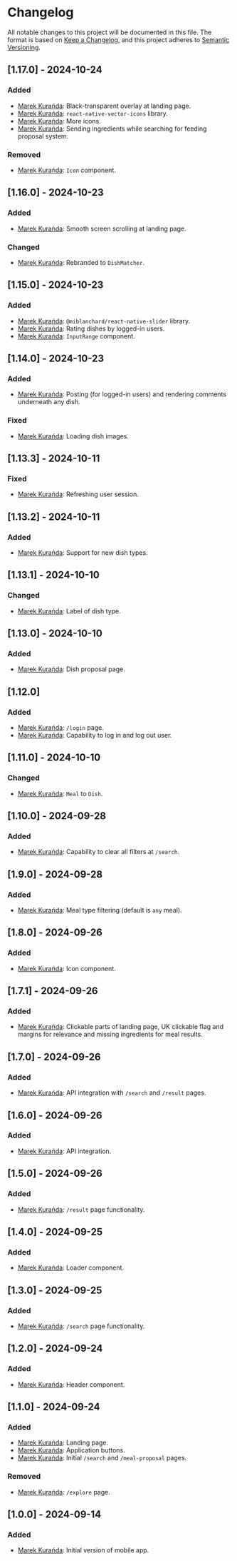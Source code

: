 # Changelog
All notable changes to this project will be documented in this file.
The format is based on [Keep a Changelog](https://keepachangelog.com/en/1.0.0/),
and this project adheres to [Semantic Versioning](https://semver.org/spec/v2.0.0.html).

## [1.17.0] - 2024-10-24
### Added
- [Marek Kurańda](https://github.com/mjkuranda): Black-transparent overlay at landing page.
- [Marek Kurańda](https://github.com/mjkuranda): `react-native-vector-icons` library.
- [Marek Kurańda](https://github.com/mjkuranda): More icons.
- [Marek Kurańda](https://github.com/mjkuranda): Sending ingredients while searching for feeding proposal system.

### Removed
- [Marek Kurańda](https://github.com/mjkuranda): `Icon` component.

## [1.16.0] - 2024-10-23
### Added
- [Marek Kurańda](https://github.com/mjkuranda): Smooth screen scrolling at landing page.

### Changed
- [Marek Kurańda](https://github.com/mjkuranda): Rebranded to `DishMatcher`.

## [1.15.0] - 2024-10-23
### Added
- [Marek Kurańda](https://github.com/mjkuranda): `@miblanchard/react-native-slider` library.
- [Marek Kurańda](https://github.com/mjkuranda): Rating dishes by logged-in users.
- [Marek Kurańda](https://github.com/mjkuranda): `InputRange` component.

## [1.14.0] - 2024-10-23
### Added
- [Marek Kurańda](https://github.com/mjkuranda): Posting (for logged-in users) and rendering comments underneath any dish.

### Fixed
- [Marek Kurańda](https://github.com/mjkuranda): Loading dish images.

## [1.13.3] - 2024-10-11
### Fixed
- [Marek Kurańda](https://github.com/mjkuranda): Refreshing user session.

## [1.13.2] - 2024-10-11
### Added
- [Marek Kurańda](https://github.com/mjkuranda): Support for new dish types.

## [1.13.1] - 2024-10-10
### Changed
- [Marek Kurańda](https://github.com/mjkuranda): Label of dish type.

## [1.13.0] - 2024-10-10
### Added
- [Marek Kurańda](https://github.com/mjkuranda): Dish proposal page.

## [1.12.0]
### Added
- [Marek Kurańda](https://github.com/mjkuranda): `/login` page.
- [Marek Kurańda](https://github.com/mjkuranda): Capability to log in and log out user.

## [1.11.0] - 2024-10-10
### Changed
- [Marek Kurańda](https://github.com/mjkuranda): `Meal` to `Dish`.

## [1.10.0] - 2024-09-28
### Added
- [Marek Kurańda](https://github.com/mjkuranda): Capability to clear all filters at `/search`.

## [1.9.0] - 2024-09-28
### Added
- [Marek Kurańda](https://github.com/mjkuranda): Meal type filtering (default is `any` meal).

## [1.8.0] - 2024-09-26
### Added
- [Marek Kurańda](https://github.com/mjkuranda): Icon component.

## [1.7.1] - 2024-09-26
### Added
- [Marek Kurańda](https://github.com/mjkuranda): Clickable parts of landing page, UK clickable flag and margins for relevance and missing ingredients for meal results.

## [1.7.0] - 2024-09-26
### Added
- [Marek Kurańda](https://github.com/mjkuranda): API integration with `/search` and `/result` pages.

## [1.6.0] - 2024-09-26
### Added
- [Marek Kurańda](https://github.com/mjkuranda): API integration.

## [1.5.0] - 2024-09-26
### Added
- [Marek Kurańda](https://github.com/mjkuranda): `/result` page functionality.

## [1.4.0] - 2024-09-25
### Added
- [Marek Kurańda](https://github.com/mjkuranda): Loader component.

## [1.3.0] - 2024-09-25
### Added
- [Marek Kurańda](https://github.com/mjkuranda): `/search` page functionality.

## [1.2.0] - 2024-09-24
### Added
- [Marek Kurańda](https://github.com/mjkuranda): Header component.

## [1.1.0] - 2024-09-24
### Added
- [Marek Kurańda](https://github.com/mjkuranda): Landing page.
- [Marek Kurańda](https://github.com/mjkuranda): Application buttons.
- [Marek Kurańda](https://github.com/mjkuranda): Initial `/search` and `/meal-proposal` pages.

### Removed
- [Marek Kurańda](https://github.com/mjkuranda): `/explore` page.

## [1.0.0] - 2024-09-14
### Added
- [Marek Kurańda](https://github.com/mjkuranda): Initial version of mobile app.